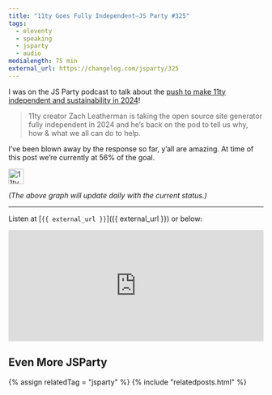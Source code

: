 ```yaml
---
title: "11ty Goes Fully Independent—JS Party #325"
tags:
  - eleventy
  - speaking
  - jsparty
  - audio
medialength: 75 min
external_url: https://changelog.com/jsparty/325
---
```

I was on the JS Party podcast to talk about the [push to make 11ty independent and sustainability in 2024](/web/independent-sustainable-11ty/)!

> 11ty creator Zach Leatherman is taking the open source site generator fully independent in 2024 and he’s back on the pod to tell us why, how & what we all can do to help.

I’ve been blown away by the response so far, y’all are amazing. At time of this post we’re currently at 56% of the goal.

<a href="https://opencollective.com/11ty">
	<fundraising-status min="0" max="6000" value="{{ eleventyFundraising.monthly.value }}" style="--fs-color: #e23c2f;">
		<img src="https://v1.indieweb-avatar.11ty.dev/https%3A%2F%2Fwww.11ty.dev%2F/" width="30" height="30" alt="11ty Logo" loading="lazy" decoding="async">
	</fundraising-status>
</a>

_(The above graph will update daily with the current status.)_

---

Listen at [`{{ external_url }}`]({{ external_url }}) or below:

<iframe loading="lazy" src="https://changelog.com/jsparty/325/embed?theme=night" width="100%" height="220" scrolling="no" frameborder="no"></iframe>

## Even More JSParty

{% assign relatedTag = "jsparty" %}
{% include "relatedposts.html" %}